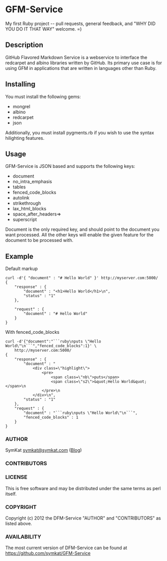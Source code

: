 # GFM-Service

My first Ruby project -- pull requests, general feedback, and 
"WHY DID YOU DO IT THAT WAY" welcome.  =)

## Description

GitHub Flavored Markdown Service is a webservice to interface the 
redcarpet and albino libraries written by GitHub.  Its primary
use case is for using GFM in applications that are written in
languages other than Ruby.

## Installing

You must install the following gems:

* mongrel
* albino
* redcarpet
* json

Additionally, you must install pygments.rb if you wish to use the
syntax hilighting features.

## Usage

GFM-Service is JSON based and supports the following keys:

* document
* no_intra_emphasis 
* tables
* fenced_code_blocks
* autolink
* strikethrough
* lax_html_blocks
* space_after_headers=>
* superscript

Document is the only required key, and should point to the document
you want processed.  All the other keys will enable the given feature
for the document to be processed with.

## Example

Default markup

    curl -d'{ "document" : "# Hello World" }' http://myserver.com:5000/
    {
        "response" : {
            "document" : "<h1>Hello World</h1>\n",
            "status" : "1"
        }, 
        
        "request" : {
            "document" : "# Hello World"
        }
    }

With fenced_code_blocks

    curl -d'{"document":"```ruby\nputs \"Hello World\"\n```","fenced_code_blocks":1}' \
        http://myserver.com:5000/
    {
        "response" : {
            "document" : "
                <div class=\"highlight\">
                    <pre>
                        <span class=\"nb\">puts</span> 
                        <span class=\"s2\">&quot;Hello World&quot;</span>\n
                    </pre>\n
                </div>\n",
            "status" : "1"
        },
        "request" : {
            "document" : "```ruby\nputs \"Hello World\"\n```",
            "fenced_code_blocks" : 1
        }
    }

### AUTHOR

SymKat <symkat@symkat.com> ([Blog](http://symkat.com/))

### CONTRIBUTORS

### LICENSE

This is free software and may be distributed under the same terms as perl itself.

### COPYRIGHT

Copyright (c) 2012 the DFM-Service "AUTHOR" and "CONTRIBUTORS" as listed above.

### AVAILABILITY

The most current version of DFM-Service can be found at https://github.com/symkat/GFM-Service
